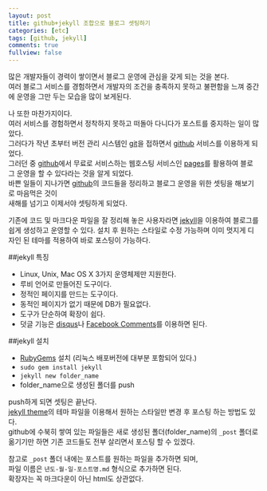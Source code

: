 ```yaml
---
layout: post
title: github+jekyll 조합으로 블로그 셋팅하기
categories: [etc]
tags: [github, jekyll]
comments: true
fullview: false
---
```


많은 개발자들이 경력이 쌓이면서 블로그 운영에 관심을 갖게 되는 것을 본다.  
여러 블로그 서비스를 경험하면서 개발자의 조건을 충족하지 못하고 불편함을 느껴 중간에 운영을 그만 두는 모습을 많이 보게된다.  

나 또한 마찬가지이다.  
여러 서비스를 경험하면서 정착하지 못하고 떠돌아 다니다가 포스트를 중지하는 일이 많았다.  
그러다가 작년 초부터 버전 관리 시스템인 [git](http://git-scm.com/ "git")을 접하면서 [github](https://github.com/ "github") 서비스를 이용하게 되었다.  
그러던 중 [github](https://github.com/ "github")에서 무료로 서비스하는 웹호스팅 서비스인 [pages](http://pages.github.com/ "github pages")를 활용하여 블로그 운영을 할 수 있다라는 것을 알게 되었다.  
바쁜 일들이 지나가면 [github](https://github.com/ "github")의 코드들을 정리하고 블로그 운영을 위한 셋팅을 해보기로 마음먹은 것이  
새해를 넘기고 이제서야 셋팅하게 되었다.  

기존에 코드 및 마크다운 파일을 잘 정리해 놓은 사용자라면 [jekyll](https://github.com/jekyll/jekyll "jekyll")을 이용하여 블로그를 쉽게 생성하고 운영할 수 있다. 설치 후 원하는 스타일로 수정 가능하며 이미 멋지게 디자인 된 테마를 적용하여 바로 포스팅이 가능하다.  

##jekyll 특징  
- Linux, Unix, Mac OS X 3가지 운영체제만 지원한다.  
- 루비 언어로 만들어진 도구이다.
- 정적인 페이지를 만드는 도구이다.  
- 동적인 페이지가 없기 때문에 DB가 필요없다.  
- 도구가 단순하여 확장이 쉽다.  
- 덧글 기능은 [disqus](http://disqus.com/ "disqus")나 [Facebook Comments](https://developers.facebook.com/docs/plugins/comments "Facebook Comments")를 이용하면 된다.  

##jekyll 설치  
- [RubyGems](http://rubygems.org/ "RubyGems") 설치 (리눅스 배포버전에 대부분 포함되어 있다.)  
- `sudo gem install jekyll`  
- `jekyll new folder_name`  
- folder_name으로 생성된 폴더를 push  

push하게 되면 셋팅은 끝난다.  
[jekyll theme](http://jekyllthemes.org/ "jekyll theme")의 테마 파일을 이용해서 원하는 스타일만 변경 후 포스팅 하는 방법도 있다.  
github에 수북히 쌓여 있는 파일들은 새로 생성된 폴더(folder_name)의 `_post` 폴더로 옮기기만 하면 기존 코드들도 전부 살리면서 포스팅 할 수 있겠다.  

참고로 `_post` 폴더 내에는 포스트를 원하는 파일을 추가하면 되며,  
파일 이름은 `년도-월-일-포스트명.md` 형식으로 추가하면 된다.  
확장자는 꼭 마크다운이 아닌 html도 상관없다.  